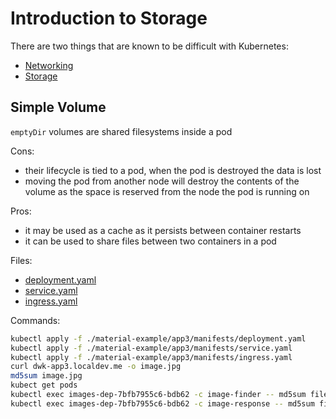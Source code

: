 # Introduction to Storage

There are two things that are known to be difficult with Kubernetes:

* [Networking](https://www.youtube.com/watch?v=GgCA2USI5iQ)
* [Storage](https://softwareengineeringdaily.com/2019/01/11/why-is-storage-on-kubernetes-is-so-hard/)

## Simple Volume

`emptyDir` volumes are shared filesystems inside a pod

Cons:

* their lifecycle is tied to a pod, when the pod is destroyed the data is lost
* moving the pod from another node will destroy the contents of the volume as the space is reserved from the node the pod is running on

Pros:

* it may be used as a cache as it persists between container restarts
* it can be used to share files between two containers in a pod

Files:

* [deployment.yaml](./material-example/app3/manifests/deployment.yaml)
* [service.yaml](./material-example/app3/manifests/service.yaml)
* [ingress.yaml](./material-example/app3/manifests/ingress.yaml)

Commands:

```bash
kubectl apply -f ./material-example/app3/manifests/deployment.yaml
kubectl apply -f ./material-example/app3/manifests/service.yaml
kubectl apply -f ./material-example/app3/manifests/ingress.yaml
curl dwk-app3.localdev.me -o image.jpg
md5sum image.jpg
kubect get pods
kubectl exec images-dep-7bfb7955c6-bdb62 -c image-finder -- md5sum files/image.jpg
kubectl exec images-dep-7bfb7955c6-bdb62 -c image-response -- md5sum files/image.jpg
```
